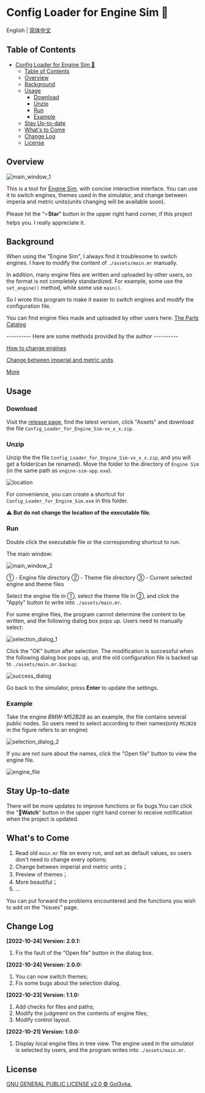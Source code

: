 # Config Loader for Engine Sim :car:

English | [简体中文](README.zh-CN.md)

## Table of Contents

- [Config Loader for Engine Sim :car:](#config-loader-for-engine-sim-car)
  - [Table of Contents](#table-of-contents)
  - [Overview](#overview)
  - [Background](#background)
  - [Usage](#usage)
    - [Download](#download)
    - [Unzip](#unzip)
    - [Run](#run)
    - [Example](#example)
  - [Stay Up-to-date](#stay-up-to-date)
  - [What's to Come](#whats-to-come)
  - [Change Log](#change-log)
  - [License](#license)

## Overview

![main_window_1](./README.assets/main_window_1.png)

This is a tool for [Engine Sim](https://github.com/ange-yaghi/engine-sim), with concise interactive interface. You can use it to switch engines, themes used in the simulator, and change between imperia and metric units(units changing will be available soon).

Please hit the “:star:**Star**” button in the upper right hand corner, if this project helps you. I really appreciate it.

## Background

When using the "Engine Sim", I always find it troublesome to switch engines. I have to modify the content of ```./assets/main.mr``` manually.

In addition, many engine files are written and uploaded by other users, so the format is not completely standardized. For example, some use the ```set_engine()``` method, while some use ```main()```.

So I wrote this program to make it easier to switch engines and modify the configuration file.

You can find engine files made and uploaded by other users here: [The Parts Catalog](https://catalog.engine-sim.parts/)

---------- Here are some methods provided by the author ----------

[How to change engines](https://github.com/ange-yaghi/engine-sim/wiki/How-to-change-engines)

[Change between imperial and metric units](https://github.com/ange-yaghi/engine-sim/wiki/Changing-between-imperial-and-metric-units)

[More](https://github.com/ange-yaghi/engine-sim/wiki/Frequently-Asked-Questions)

## Usage

### Download

Visit the [release page](https://github.com/Golevka2001/Config-Loader-for-Engine-Sim/releases), find the latest version, click "Assets" and download the file ```Config_Loader_for_Engine_Sim-vx_x_x.zip```.

### Unzip

Unzip the the file ```Config_Loader_for_Engine_Sim-vx_x_x.zip```, and you will get a folder(can be renamed). Move the folder to the directory of ```Engine Sim``` (in the same path as ```engine-sim-app.exe```).

![location](./README.assets/location.png)

For convenience, you can create a shortcut for ```Config_Loader_for_Engine_Sim.exe``` in this folder.

:warning: **But do not change the location of the executable file.**

### Run

Double click the executable file or the corresponding shortcut to run.

The main window:

![main_window_2](./README.assets/main_window_2.png)

① - Engine file directory
② - Theme file directory
③ - Current selected engine and theme files

Select the engine file in ①, select the theme file in ②, and click the "Apply" button to write into ```./assets/main.mr```.

For some engine files, the program cannot determine the content to be written, and the following dialog box pops up. Users need to manually select:

![selection_dialog_1](./README.assets/selection_dialog_1.png)

Click the "OK" button after selection. The modification is successful when the following dialog box pops up, and the old configuration file is backed up to ```./assets/main.mr.backup```:

![success_dialog](./README.assets/success_dialog.png)

Go back to the simulator, press **Enter** to update the settings.

### Example

Take the engine *BMW-M52B28* as an example, the file contains several public nodes. So users need to select according to their names(only `` M52B28 `` in the figure refers to an engine)

![selection_dialog_2](./README.assets/selection_dialog_2.png)

If you are not sure about the names, click the "Open file" button to view the engine file.

![engine_file](./README.assets/engine_file.png)

## Stay Up-to-date

There will be more updates to improve functions or fix bugs.You can click the “:eyes:**Watch**” button in the upper right hand corner to receive notification when the project is updated.

## What's to Come

1. Read old ```main.mr``` file on every run, and set as default values, so users don't need to change every options;
2. Change between imperial and metric units；
3. Preview of themes；
4. More beautiful；
5. ...

You can put forward the problems encountered and the functions you wish to add on the "Issues" page.

## Change Log

**[2022-10-24] Version: 2.0.1:**

1. Fix the fault of the "Open file" button in the dialog box.

**[2022-10-24] Version: 2.0.0:**

1. You can now switch themes;
2. Fix some bugs about the selection dialog.

**[2022-10-23] Version: 1.1.0:**

1. Add checks for files and paths;
2. Modify the judgment on the contents of engine files;
3. Modify control layout.

**[2022-10-21] Version: 1.0.0:**

1. Display local engine files in tree view. The engine used in the simulator is selected by users, and the program writes into ```./assets/main.mr```.

## License

[GNU GENERAL PUBLIC LICENSE v2.0 © Gol3vka.](./LICENSE)
